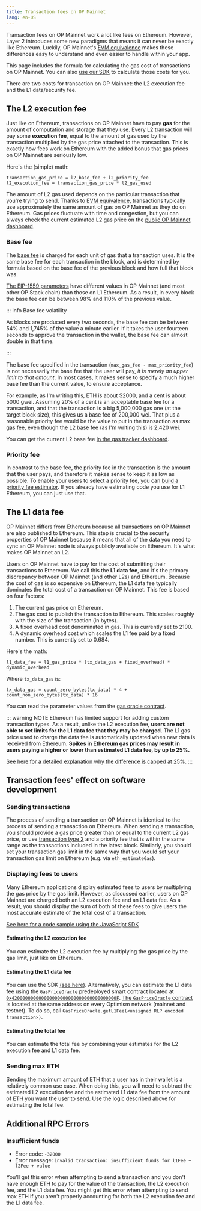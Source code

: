 ```yaml
---
title: Transaction fees on OP Mainnet
lang: en-US
---
```


Transaction fees on OP Mainnet work a lot like fees on Ethereum.
However, Layer 2 introduces some new paradigms that means it can never be exactly like Ethereum.
Luckily, OP Mainnet's [EVM equivalence](https://medium.com/ethereum-optimism/introducing-evm-equivalence-5c2021deb306) makes these differences easy to understand and even easier to handle within your app.

This page includes the formula for calculating the gas cost of transactions on OP Mainnet.
You can also [use our SDK](https://github.com/ethereum-optimism/optimism-tutorial/tree/main/sdk-estimate-gas) to calculate those costs for you.

There are two costs for transaction on OP Mainnet: the L2 execution fee and the L1 data/security fee.

## The L2 execution fee

Just like on Ethereum, transactions on OP Mainnet have to pay **gas** for the amount of computation and storage that they use.
Every L2 transaction will pay some **execution fee**, equal to the amount of gas used by the transaction multiplied by the gas price attached to the transaction.
This is exactly how fees work on Ethereum with the added bonus that gas prices on OP Mainnet are seriously low.

Here's the (simple) math:

```
transaction_gas_price = l2_base_fee + l2_priority_fee
l2_execution_fee = transaction_gas_price * l2_gas_used
```

The amount of L2 gas used depends on the particular transaction that you're trying to send.
Thanks to [EVM equivalence](https://medium.com/ethereum-optimism/introducing-evm-equivalence-5c2021deb306), transactions typically use approximately the same amount of gas on OP Mainnet as they do on Ethereum.
Gas prices fluctuate with time and congestion, but you can always check the current estimated L2 gas price on the [public OP Mainnet dashboard](https://optimism.io/gas-tracker).



### Base fee

The [base fee](https://eips.ethereum.org/EIPS/eip-1559#simple-summary) is charged for each unit of gas that a transaction uses.
It is the same base fee for each transaction in the block, and is determined by formula based on the base fee of the previous block and how full that block was.


[The EIP-1559 parameters](./differences.md#eip-1559) have different values in OP Mainnet (and most other OP Stack chain) than those on L1 Ethereum.
As a result, in every block the base fee can be between 98% and 110% of the previous value. 

::: info Base fee volatility

As blocks are produced every two seconds, the base fee can be between 54% and 1,745% of the value a minute earlier.
If it takes the user fourteen seconds to approve the transaction in the wallet, the base fee can almost double in that time.

:::

The base fee specified in the transaction (`max_gas_fee - max_priority_fee`) is not necessarily the base fee that the user will pay, *it is merely an upper limit to that amount*.
In most cases, it makes sense to specify a much higher base fee than the current value, to ensure acceptance. 

For example, as I'm writing this, ETH is about $2000, and a cent is about 5000 gwei. 
Assuming 20% of a cent is an acceptable base fee for a transaction, and that the transaction is a big 5,000,000 gas one (at the target block size), this gives us a base fee of 200,000 wei. 
That plus a reasonable priority fee would be the value to put in the transaction as max gas fee, even though the L2 base fee (as I'm writing this) is 2,420 wei. 

You can get the current L2 base fee [in the gas tracker dashboard](https://optimism.io/gas-tracker).



### Priority fee

In contrast to the base fee, the priority fee in the transaction is the amount that the user pays, and therefore it makes sense to keep it as low as possible.
To enable your users to select a priority fee, you can [build a priority fee estimator](https://docs.alchemy.com/docs/how-to-build-a-gas-fee-estimator-using-eip-1559).
If you already have estimating code you use for L1 Ethereum, you can just use that.


## The L1 data fee

OP Mainnet differs from Ethereum because all transactions on OP Mainnet are also published to Ethereum.
This step is crucial to the security properties of OP Mainnet because it means that all of the data you need to sync an OP Mainnet node is always publicly available on Ethereum.
It's what makes OP Mainnet an L2.

Users on OP Mainnet have to pay for the cost of submitting their transactions to Ethereum.
We call this the **L1 data fee**, and it's the primary discrepancy between OP Mainnet (and other L2s) and Ethereum.
Because the cost of gas is so expensive on Ethereum, the L1 data fee typically dominates the total cost of a transaction on OP Mainnet.
This fee is based on four factors:

1. The current gas price on Ethereum.
2. The gas cost to publish the transaction to Ethereum. This scales roughly with the size of the transaction (in bytes).
3. A fixed overhead cost denominated in gas. This is currently set to 2100.
4. A dynamic overhead cost which scales the L1 fee paid by a fixed number. This is currently set to 0.684.

Here's the math:

```
l1_data_fee = l1_gas_price * (tx_data_gas + fixed_overhead) * dynamic_overhead
```

Where `tx_data_gas` is:

```
tx_data_gas = count_zero_bytes(tx_data) * 4 + count_non_zero_bytes(tx_data) * 16
```

You can read the parameter values from the [gas oracle contract](https://explorer.optimism.io/address/0x420000000000000000000000000000000000000F#readContract).

::: warning NOTE
Ethereum has limited support for adding custom transaction types.
As a result, unlike the L2 execution fee, **users are not able to set limits for the L1 data fee that they may be charged**.
The L1 gas price used to charge the data fee is automatically updated when new data is received from Ethereum.
**Spikes in Ethereum gas prices may result in users paying a higher or lower than estimated L1 data fee, by up to 25%.**

[See here for a detailed explanation why the difference is capped at 25%](https://help.optimism.io/hc/en-us/articles/4416677738907-What-happens-if-the-L1-gas-price-spikes-while-a-transaction-is-in-process).
:::


## Transaction fees' effect on software development

### Sending transactions

The process of sending a transaction on OP Mainnet is identical to the process of sending a transaction on Ethereum.
When sending a transaction, you should provide a gas price greater than or equal to the current L2 gas price, or use [transaction type 2](https://www.educative.io/answers/type-0-vs-type-2-ethereum-transactions) and a priority fee that is within the same range as the transactions included in the latest block.
Similarly, you should set your transaction gas limit in the same way that you would set your transaction gas limit on Ethereum (e.g. via `eth_estimateGas`).


### Displaying fees to users

Many Ethereum applications display estimated fees to users by multiplying the gas price by the gas limit.
However, as discussed earlier, users on OP Mainnet are charged both an L2 execution fee and an L1 data fee.
As a result, you should display the sum of both of these fees to give users the most accurate estimate of the total cost of a transaction.

[See here for a code sample using the JavaScript SDK](https://github.com/ethereum-optimism/optimism-tutorial/tree/main/sdk-estimate-gas)

#### Estimating the L2 execution fee

You can estimate the L2 execution fee by multiplying the gas price by the gas limit, just like on Ethereum.

#### Estimating the L1 data fee

You can use the SDK [(see here)](https://github.com/ethereum-optimism/optimism-tutorial/tree/main/sdk-estimate-gas).
Alternatively, you can estimate the L1 data fee using the `GasPriceOracle` predeployed smart contract located at [`0x420000000000000000000000000000000000000F`](https://explorer.optimism.io/address/0x420000000000000000000000000000000000000F).
[The `GasPriceOracle` contract](https://github.com/ethereum-optimism/optimism/blob/develop/packages/contracts/contracts/L2/predeploys/OVM_GasPriceOracle.sol) is located at the same address on every Optimism network (mainnet and testnet).
To do so, call `GasPriceOracle.getL1Fee(<unsigned RLP encoded transaction>)`.

#### Estimating the total fee

You can estimate the total fee by combining your estimates for the L2 execution fee and L1 data fee.

### Sending max ETH

Sending the maximum amount of ETH that a user has in their wallet is a relatively common use case.
When doing this, you will need to subtract the estimated L2 execution fee and the estimated L1 data fee from the amount of ETH you want the user to send.
Use the logic described above for estimating the total fee.

## Additional RPC Errors

### Insufficient funds

- Error code: `-32000`
- Error message: `invalid transaction: insufficient funds for l1Fee + l2Fee + value`

You'll get this error when attempting to send a transaction and you don't have enough ETH to pay for the value of the transaction, the L2 execution fee, and the L1 data fee.
You might get this error when attempting to send max ETH if you aren't properly accounting for both the L2 execution fee and the L1 data fee.
